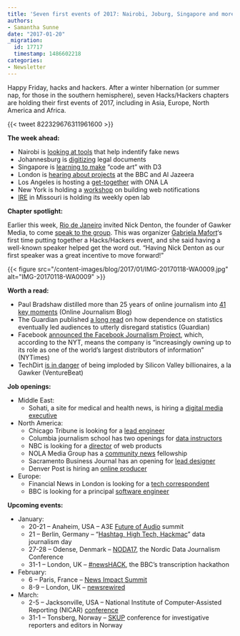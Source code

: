 ```yaml
---
title: 'Seven first events of 2017: Nairobi, Joburg, Singapore and more'
authors:
- Samantha Sunne
date: "2017-01-20"
_migration:
  id: 17717
  timestamp: 1486602218
categories:
- Newsletter
---
```


Happy Friday, hacks and hackers. After a winter hibernation (or summer nap, for those in the southern hemisphere), seven Hacks/Hackers chapters are holding their first events of 2017, including in Asia, Europe, North America and Africa.

{{< tweet 822329676311961600 >}}

**The week ahead:**

  * Nairobi is [looking at tools][1] that help indentify fake news
  * Johannesburg is [digitizing][2] legal documents
  * Singapore is [learning to make][3] &#8220;code art&#8221; with D3
  * London is [hearing about projects][4] at the BBC and Al Jazeera
  * Los Angeles is hosting a [get-together][5] with ONA LA
  * New York is holding a [workshop][6] on building web notifications
  * [IRE][7] in Missouri is holding its weekly open lab

**Chapter spotlight:**

Earlier this week, [Rio de Janeiro][8] invited Nick Denton, the founder of Gawker Media, to come [speak to the group][9]. This was organizer [Gabriela Mafort][10]&#8216;s first time putting together a Hacks/Hackers event, and she said having a well-known speaker helped get the word out. &#8220;Having Nick Denton as our first speaker was a great incentive to move forward!&#8221;

{{< figure src="/content-images/blog/2017/01/IMG-20170118-WA0009.jpg" alt="IMG-20170118-WA0009" >}}

**Worth a read:**

  * Paul Bradshaw distilled more than 25 years of online journalism into [41 key moments][11] (Online Journalism Blog)
  * The Guardian published [a long read][12] on how dependence on statistics eventually led audiences to utterly disregard statistics (Guardian)
  * Facebook [announced the Facebook Journalism Project][13], which, according to the NYT, means the company is &#8220;increasingly owning up to its role as one of the world’s largest distributors of information&#8221; (NYTimes)
  * TechDirt [is in danger][14] of being imploded by Silicon Valley billionaires, a la Gawker (VentureBeat)

**Job openings:**

  * Middle East:
      * Sohati, a site for medical and health news, is hiring a [digital media executive][15]
  * North America:
      * Chicago Tribune is looking for a [lead engineer][16]
      * Columbia journalism school has two openings for [data instructors][17]
      * NBC is looking for a [director][18] of web products
      * NOLA Media Group has a [community news][19] fellowship
      * Sacramento Business Journal has an opening for [lead designer][20]
      * Denver Post is hiring an [online producer][21]
  * Europe:
      * Financial News in London is looking for a [tech correspondent][22]
      * BBC is looking for a principal [software engineer][23]

**Upcoming events:**

  * January:
      * 20-21 &#8211; Anaheim, USA &#8211; A3E [Future of Audio][24] summit
      * 21 &#8211; Berlin, Germany &#8211; &#8220;[Hashtag, High Tech, Hackmac][25]&#8221; data journalism day
      * 27-28 &#8211; Odense, Denmark &#8211; [NODA17][26], the Nordic Data Journalism Conference
      * 31-1 &#8211; London, UK &#8211; [#newsHACK][27], the BBC&#8217;s transcription hackathon
  * February:
      * 6 &#8211; Paris, France &#8211; [News Impact Summit][28]
      * 8-9 &#8211; London, UK &#8211; [newsrewired][29]
  * March:
      * 2-5 &#8211; Jacksonville, USA &#8211; National Institute of Computer-Assisted Reporting (NICAR) [conference][30]
      * 31-1 &#8211; Tonsberg, Norway &#8211; [SKUP][31] conference for investigative reporters and editors in Norway

 [1]: https://docs.google.com/forms/d/1QtDI42S78QVpdNWT9mkrQtrZyl-SW_AgYyBRC8bpW0I/viewform?edit_requested=true
 [2]: https://www.meetup.com/HacksHackersAfrica/events/237015756/
 [3]: https://www.meetup.com/Hacks-Hackers-Singapore/events/236936648/
 [4]: https://www.eventbrite.co.uk/e/hackshackers-london-january-meetup-tickets-31002806228
 [5]: https://www.meetup.com/HacksHackers-LA/events/236676436/
 [6]: https://www.meetup.com/hacks-hackers-nyc/events/237016885/
 [7]: http://www.meetup.com/hackshackersIRE/
 [8]: https://www.meetup.com/Hacks-Hackers-Rio/
 [9]: https://www.meetup.com/Hacks-Hackers-Rio/events/236908116/
 [10]: https://twitter.com/gmafort
 [11]: https://onlinejournalismblog.com/2017/01/18/41-key-moments-in-the-history-of-online-journalism-have-i-missed-any/
 [12]: https://www.theguardian.com/politics/2017/jan/19/crisis-of-statistics-big-data-democracy
 [13]: https://www.nytimes.com/2017/01/11/technology/facebook-journalism-project.html?utm_source=API+Need+to+Know+newsletter&utm_campaign=505aa0bc9e-EMAIL_CAMPAIGN_2017_01_12&utm_medium=email&utm_term=0_e3bf78af04-505aa0bc9e-45825441&_r=2
 [14]: http://venturebeat.com/2017/01/11/techdirt-faces-fight-for-its-life-in-inventor-of-email-lawsuit/
 [15]: http://ijnet.org/en/opportunities/health-news-website-seeks-digital-media-executive-lebanon
 [16]: https://github.com/newsapps/jobs/blob/master/lead-engineer-20170113.md
 [17]: http://ledeprogram.com/
 [18]: https://www.mediabistro.com/jobs/description/352852/director-web-products-nbc-news-digital/
 [19]: http://www.careers.poynter.org/job/20732583/editorial-assistant-job-in-new-orleans-la
 [20]: http://snd.org/jobs/view/lead-designer-15/
 [21]: https://www.journalismjobs.com/job-listings/1635355
 [22]: http://www.gorkanajobs.co.uk//job/67335/financial-news-trading-and-technology-correspondent/
 [23]: http://careerssearch.bbc.co.uk/jobs/job/Principal-Software-Engineer/19338
 [24]: http://a3exchange.com/anaheim_2017.html
 [25]: http://dju.verdi.de/journalistentag
 [26]: http://noda2017.dk/
 [27]: https://www.eventbrite.co.uk/e/newshack-transcriptor-tickets-30243581366
 [28]: https://newsimpact.io/summits/news-impact-summit-paris
 [29]: https://www.newsrewired.com/agenda-february17/
 [30]: http://ire.org/conferences/nicar2017/
 [31]: https://skup2017aschedorg.sched.com/